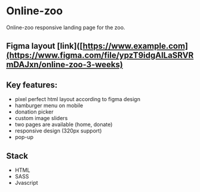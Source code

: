 # Online-zoo

Online-zoo responsive landing page for the zoo.

## Figma layout [link]([https://www.example.com](https://www.figma.com/file/ypzT9idgAILaSRVRmDAJxn/online-zoo-3-weeks)

## Key features:
- pixel perfect html layout according to figma design
- hamburger menu on mobile
- donation picker
- custom image sliders
- two pages are available (home, donate)
- responsive design (320px support)
- pop-up

## Stack
- HTML
- SASS
- Jvascript
